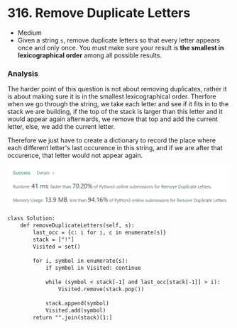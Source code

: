 # 316. Remove Duplicate Letters

* Medium
* Given a string `s`, remove duplicate letters so that every letter appears once and only once. You must make sure your result is **the smallest in lexicographical order** among all possible results.

### Analysis&#x20;

The harder point of this question is not about removing duplicates, rather it is about making sure it is in the smallest lexicographical order. Therfore when we go through the string, we take each letter and see if it fits in to the stack we are building, if the top of the stack is larger than this letter and it would appear again afterwards, we remove that top and add the current letter, else, we add the current letter.&#x20;

Therefore we just have to create a dictionary to record the place where each different letter's last occurence in this string, and if we are after that occurence, that letter would not appear again.&#x20;

![](<../.gitbook/assets/image (24).png>)

```
class Solution:
    def removeDuplicateLetters(self, s):
        last_occ = {c: i for i, c in enumerate(s)}
        stack = ["!"]
        Visited = set()
        
        for i, symbol in enumerate(s):
            if symbol in Visited: continue
            
            while (symbol < stack[-1] and last_occ[stack[-1]] > i):
                Visited.remove(stack.pop())
           
            stack.append(symbol)
            Visited.add(symbol)        
        return "".join(stack)[1:]
```
